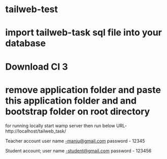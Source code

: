 # tailweb-test

# import tailweb-task sql file into your database 
# Download CI 3 
# remove application folder and paste this application folder and and bootstrap folder on root directory 

for running locally start wamp server then run below URL- 
http://localhost/tailweb_task/ 

Teacher account 
user name -manju@gmail.com
password - 12345

Student account;
user name -student@gmail.com
password - 123456
